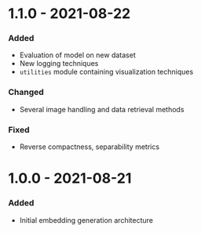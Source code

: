 # 1.1.0 - 2021-08-22
### Added
- Evaluation of model on new dataset
- New logging techniques
- `utilities` module containing visualization techniques

### Changed
- Several image handling and data retrieval methods

### Fixed
- Reverse compactness, separability metrics


# 1.0.0 - 2021-08-21
### Added
- Initial embedding generation architecture
